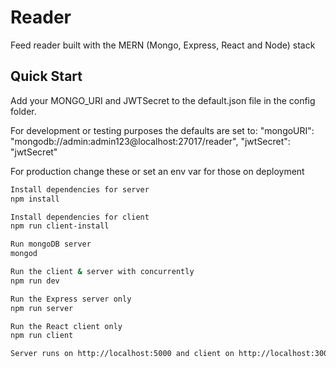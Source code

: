 # Reader

Feed reader built with the MERN (Mongo, Express, React and Node) stack

## Quick Start

Add your MONGO_URI and JWTSecret to the default.json file in the config folder.

For development or testing purposes the defaults are set to:
"mongoURI": "mongodb://admin:admin123@localhost:27017/reader",
"jwtSecret": "jwtSecret"

For production change these or set an env var for those on deployment

```bash
Install dependencies for server
npm install

Install dependencies for client
npm run client-install

Run mongoDB server
mongod

Run the client & server with concurrently
npm run dev

Run the Express server only
npm run server

Run the React client only
npm run client

Server runs on http://localhost:5000 and client on http://localhost:3000
```
